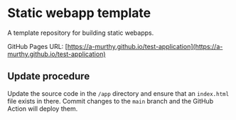 # Static webapp template

A template repository for building static webapps.

GitHub Pages URL: [https://a-murthy.github.io/test-application](https://a-murthy.github.io/test-application)

## Update procedure

Update the source code in the `/app` directory and ensure that an `index.html` file exists in there. Commit changes to the `main` branch and the GitHub Action will deploy them.